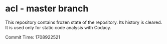 # acl - master branch

This repository contains frozen state of the repository.
Its history is cleared. It is used only for static code
analysis with Codacy.

Commit Time: 1708922521